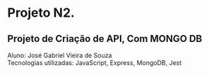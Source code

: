 # Projeto N2.
## Projeto de Criação de API, Com MONGO DB

Aluno: José Gabriel Vieira de Souza <br>
Tecnologias utilizadas: JavaScript, Express, MongoDB, Jest